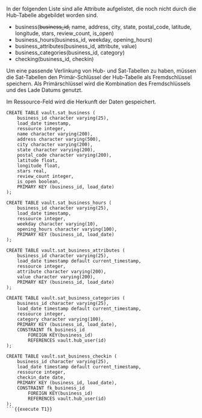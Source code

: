 In der folgenden Liste sind alle Attribute aufgelistet, die noch nicht durch die Hub-Tabelle abgebildet worden sind.

- business(~~business_id,~~ name, address, city, state, postal_code, latitude, longitude, stars, review_count, is_open)
- business_hours(business_id, weekday, opening_hours)
- business_attributes(business_id, attribute, value)
- business_categories(business_id, category)
- checking(business_id, checkin)

Um eine passende Verlinkung von Hub- und Sat-Tabellen zu haben, müssen die Sat-Tabellen den Primär-Schlüssel der Hub-Tabelle als Fremdschlüssel speichern. Als Primärschlüssel wird die Kombination des Fremdschlüssels und des Lade Datums genutzt.

Im Ressource-Feld wird die Herkunft der Daten gespeichert.

```
CREATE TABLE vault.sat_business (
    business_id character varying(25),
    load_date timestamp,
    ressource integer,
    name character varying(200),
    address character varying(500),
    city character varying(200),
    state character varying(200),
    postal_code character varying(200),
    latitude float,
    longitude float,
    stars real,
    review_count integer,
    is_open boolean,
    PRIMARY KEY (business_id, load_date)
);

CREATE TABLE vault.sat_business_hours (
    business_id character varying(25),
    load_date timestamp,
    ressource integer,
    weekday character varying(10),
    opening_hours character varying(100),
    PRIMARY KEY (business_id, load_date)
);

CREATE TABLE vault.sat_business_attributes (
    business_id character varying(25),
    load_date timestamp default current_timestamp,
    ressource integer,
    attribute character varying(200),
    value character varying(200),
    PRIMARY KEY (business_id, load_date)
);

CREATE TABLE vault.sat_business_categories (
    business_id character varying(25),
    load_date timestamp default current_timestamp,
    ressource integer,
    category character varying(100),
    PRIMARY KEY (business_id, load_date),
    CONSTRAINT fk_business_id
        FOREIGN KEY(business_id) 
        REFERENCES vault.hub_user(id)
);

CREATE TABLE vault.sat_business_checkin (
    business_id character varying(25),
    load_date timestamp default current_timestamp,
    ressource integer,
    checkin_date date,
    PRIMARY KEY (business_id, load_date),
    CONSTRAINT fk_business_id
        FOREIGN KEY(business_id) 
        REFERENCES vault.hub_user(id)
);
```{{execute T1}}